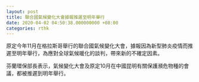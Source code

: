 ```yaml
---
layout: post
title: 聯合國氣候變化大會據報推遲至明年舉行
date: 2020-04-02 04:50:38.000000000 +08:00
categories: rthk
---
```


原定今年11月在格拉斯哥舉行的聯合國氣候變化大會，據報因為新型肺炎疫情而推遲至明年舉行，為應對全球氣候暖化的談判，帶來新的不確定因素。

芬蘭環保部長表示，氣候變化大會及原定10月在中國昆明有關保護瀕危物種的會議，都被推遲到明年舉行。
